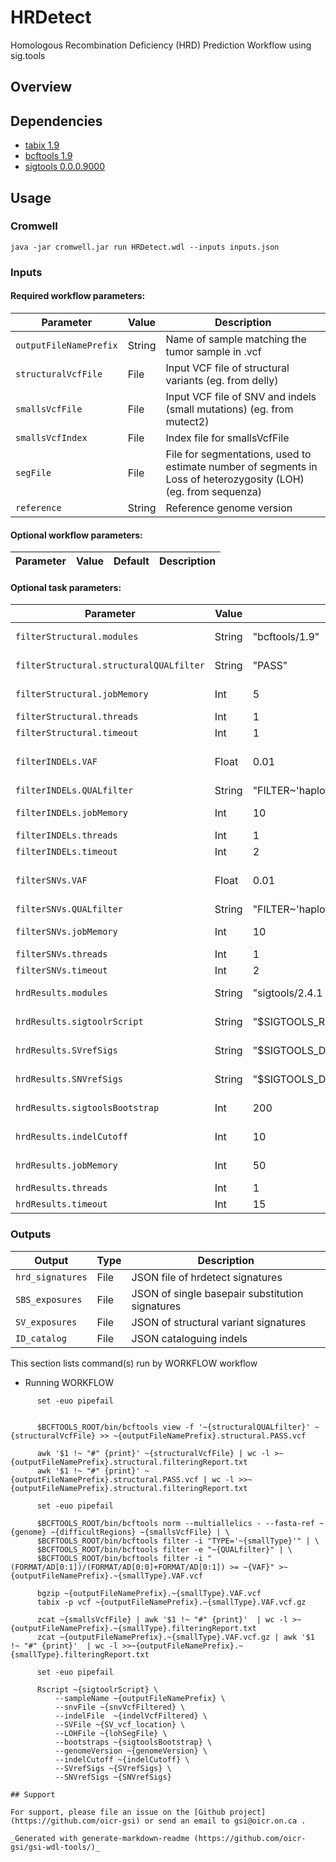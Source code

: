 # HRDetect

Homologous Recombination Deficiency (HRD) Prediction Workflow using sig.tools

## Overview

## Dependencies

* [tabix 1.9](http://www.htslib.org/doc/tabix.html)
* [bcftools 1.9](https://samtools.github.io/bcftools/bcftools.html)
* [sigtools 0.0.0.9000](https://github.com/Nik-Zainal-Group/signature.tools.lib)


## Usage

### Cromwell
```
java -jar cromwell.jar run HRDetect.wdl --inputs inputs.json
```

### Inputs

#### Required workflow parameters:
Parameter|Value|Description
---|---|---
`outputFileNamePrefix`|String|Name of sample matching the tumor sample in .vcf
`structuralVcfFile`|File|Input VCF file of structural variants (eg. from delly)
`smallsVcfFile`|File|Input VCF file of SNV and indels (small mutations) (eg. from mutect2)
`smallsVcfIndex`|File|Index file for smallsVcfFile
`segFile`|File|File for segmentations, used to estimate number of segments in Loss of heterozygosity (LOH) (eg. from sequenza)
`reference`|String|Reference genome version


#### Optional workflow parameters:
Parameter|Value|Default|Description
---|---|---|---


#### Optional task parameters:
Parameter|Value|Default|Description
---|---|---|---
`filterStructural.modules`|String|"bcftools/1.9"|Required environment modules
`filterStructural.structuralQUALfilter`|String|"PASS"|filter for filter calls to keep, eg. PASS
`filterStructural.jobMemory`|Int|5|Memory allocated for this job (GB)
`filterStructural.threads`|Int|1|Requested CPU threads
`filterStructural.timeout`|Int|1|Hours before task timeout
`filterINDELs.VAF`|Float|0.01|minimum variant allele frequency to retain variant
`filterINDELs.QUALfilter`|String|"FILTER~'haplotype' | FILTER~'clustered_events' | FILTER~'multiallelic' | FILTER~'slippage' |FILTER~'weak_evidence' | FILTER~'strand_bias' | FILTER~'position' | FILTER~'normal_artifact' |  FILTER~'map_qual' | FILTER~'germline' | FILTER~'fragment' | FILTER~'contamination' | FILTER~'base_qual'"|filter for filter calls to remove, eg. FILTER~'weak_evidence' | FILTER~'strand_bias' 
`filterINDELs.jobMemory`|Int|10|Memory allocated for this job (GB)
`filterINDELs.threads`|Int|1|Requested CPU threads
`filterINDELs.timeout`|Int|2|Hours before task timeout
`filterSNVs.VAF`|Float|0.01|minimum variant allele frequency to retain variant
`filterSNVs.QUALfilter`|String|"FILTER~'haplotype' | FILTER~'clustered_events' | FILTER~'multiallelic' | FILTER~'slippage' |FILTER~'weak_evidence' | FILTER~'strand_bias' | FILTER~'position' | FILTER~'normal_artifact' |  FILTER~'map_qual' | FILTER~'germline' | FILTER~'fragment' | FILTER~'contamination' | FILTER~'base_qual'"|filter for filter calls to remove, eg. FILTER~'weak_evidence' | FILTER~'strand_bias' 
`filterSNVs.jobMemory`|Int|10|Memory allocated for this job (GB)
`filterSNVs.threads`|Int|1|Requested CPU threads
`filterSNVs.timeout`|Int|2|Hours before task timeout
`hrdResults.modules`|String|"sigtools/2.4.1 sigtools-data/1.0 sigtools-rscript/1.0"|Required environment modules
`hrdResults.sigtoolrScript`|String|"$SIGTOOLS_RSCRIPT_ROOT/sigTools_runthrough.R"|.R script containing sigtools
`hrdResults.SVrefSigs`|String|"$SIGTOOLS_DATA_ROOT/RefSigv0_Rearr.tsv"|reference signatures for SVs
`hrdResults.SNVrefSigs`|String|"$SIGTOOLS_DATA_ROOT/COSMIC_v1_SBS_GRCh38.txt"|reference signatures for SNVs
`hrdResults.sigtoolsBootstrap`|Int|200|Number of bootstraps for sigtools
`hrdResults.indelCutoff`|Int|10|minimum number of indels to run analysis
`hrdResults.jobMemory`|Int|50|Memory allocated for this job (GB)
`hrdResults.threads`|Int|1|Requested CPU threads
`hrdResults.timeout`|Int|15|Hours before task timeout


### Outputs

Output | Type | Description
---|---|---
`hrd_signatures`|File|JSON file of hrdetect signatures
`SBS_exposures`|File|JSON of single basepair substitution signatures
`SV_exposures`|File|JSON of structural variant signatures
`ID_catalog`|File|JSON cataloguing indels


This section lists command(s) run by WORKFLOW workflow
  
  * Running WORKFLOW
  
  ```
  		set -euo pipefail
  
  
  		$BCFTOOLS_ROOT/bin/bcftools view -f '~{structuralQUALfilter}' ~{structuralVcfFile} >> ~{outputFileNamePrefix}.structural.PASS.vcf
  
  		awk '$1 !~ "#" {print}' ~{structuralVcfFile} | wc -l >~{outputFileNamePrefix}.structural.filteringReport.txt
  		awk '$1 !~ "#" {print}' ~{outputFileNamePrefix}.structural.PASS.vcf | wc -l >>~{outputFileNamePrefix}.structural.filteringReport.txt
  
  ```
  ```
  		set -euo pipefail
  
  		$BCFTOOLS_ROOT/bin/bcftools norm --multiallelics - --fasta-ref ~{genome} ~{difficultRegions} ~{smallsVcfFile} | \
  		$BCFTOOLS_ROOT/bin/bcftools filter -i "TYPE='~{smallType}'" | \
  		$BCFTOOLS_ROOT/bin/bcftools filter -e "~{QUALfilter}" | \
  		$BCFTOOLS_ROOT/bin/bcftools filter -i "(FORMAT/AD[0:1])/(FORMAT/AD[0:0]+FORMAT/AD[0:1]) >= ~{VAF}" >~{outputFileNamePrefix}.~{smallType}.VAF.vcf
  
  		bgzip ~{outputFileNamePrefix}.~{smallType}.VAF.vcf
  		tabix -p vcf ~{outputFileNamePrefix}.~{smallType}.VAF.vcf.gz
  
  		zcat ~{smallsVcfFile} | awk '$1 !~ "#" {print}'  | wc -l >~{outputFileNamePrefix}.~{smallType}.filteringReport.txt
  		zcat ~{outputFileNamePrefix}.~{smallType}.VAF.vcf.gz | awk '$1 !~ "#" {print}'  | wc -l >>~{outputFileNamePrefix}.~{smallType}.filteringReport.txt
  
  ```
  ```
  		set -euo pipefail
  
  		Rscript ~{sigtoolrScript} \
  			--sampleName ~{outputFileNamePrefix} \
  			--snvFile ~{snvVcfFiltered} \
  			--indelFile  ~{indelVcfFiltered} \
  			--SVFile ~{SV_vcf_location} \
  			--LOHFile ~{lohSegFile} \
  			--bootstraps ~{sigtoolsBootstrap} \
  			--genomeVersion ~{genomeVersion} \
  			--indelCutoff ~{indelCutoff} \
  			--SVrefSigs ~{SVrefSigs} \
  			--SNVrefSigs ~{SNVrefSigs}
  
 ## Support

For support, please file an issue on the [Github project](https://github.com/oicr-gsi) or send an email to gsi@oicr.on.ca .

_Generated with generate-markdown-readme (https://github.com/oicr-gsi/gsi-wdl-tools/)_

